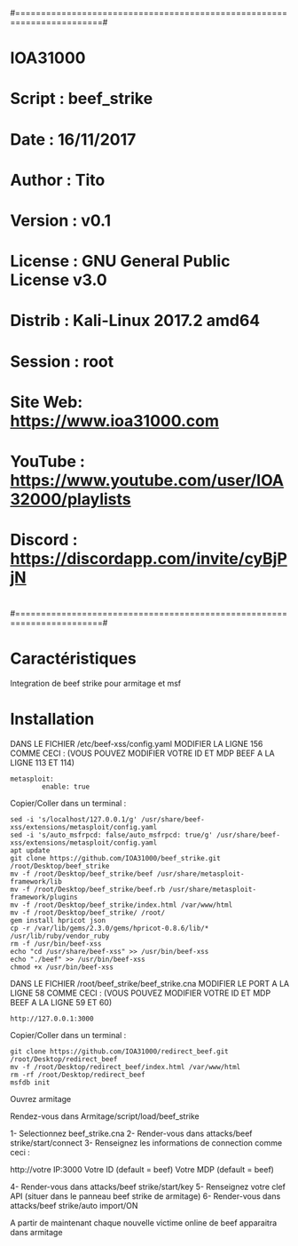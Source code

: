#=======================================================================#
#                             IOA31000                                  #
# Script  : beef_strike                             		        #
# Date    : 16/11/2017                                                  #
# Author  : Tito                                                        #
# Version : v0.1                                                        #
# License : GNU General Public License v3.0                             #
# Distrib : Kali-Linux 2017.2 amd64                                     #
# Session : root  			      	               		#
# Site Web: https://www.ioa31000.com	                	        #
# YouTube : https://www.youtube.com/user/IOA32000/playlists             #
# Discord : https://discordapp.com/invite/cyBjPjN                       #
#                                                                       #
#=======================================================================#


# Caractéristiques

Integration de beef strike pour armitage et msf 

# Installation

DANS LE FICHIER /etc/beef-xss/config.yaml MODIFIER LA LIGNE 156 COMME CECI :
(VOUS POUVEZ MODIFIER VOTRE ID ET MDP BEEF A LA LIGNE 113 ET 114)

	metasploit:
	        enable: true
		        
Copier/Coller dans un terminal :
		
	sed -i 's/localhost/127.0.0.1/g' /usr/share/beef-xss/extensions/metasploit/config.yaml
	sed -i 's/auto_msfrpcd: false/auto_msfrpcd: true/g' /usr/share/beef-xss/extensions/metasploit/config.yaml
	apt update
	git clone https://github.com/IOA31000/beef_strike.git /root/Desktop/beef_strike
	mv -f /root/Desktop/beef_strike/beef /usr/share/metasploit-framework/lib
	mv -f /root/Desktop/beef_strike/beef.rb /usr/share/metasploit-framework/plugins
	mv -f /root/Desktop/beef_strike/index.html /var/www/html
	mv -f /root/Desktop/beef_strike/ /root/
	gem install hpricot json
	cp -r /var/lib/gems/2.3.0/gems/hpricot-0.8.6/lib/* /usr/lib/ruby/vendor_ruby
	rm -f /usr/bin/beef-xss
	echo "cd /usr/share/beef-xss" >> /usr/bin/beef-xss
	echo "./beef" >> /usr/bin/beef-xss
	chmod +x /usr/bin/beef-xss
			
DANS LE FICHIER /root/beef_strike/beef_strike.cna MODIFIER LE PORT A LA LIGNE 58 COMME CECI :
(VOUS POUVEZ MODIFIER VOTRE ID ET MDP BEEF A LA LIGNE 59 ET 60)

	http://127.0.0.1:3000

Copier/Coller dans un terminal :

	git clone https://github.com/IOA31000/redirect_beef.git /root/Desktop/redirect_beef
	mv -f /root/Desktop/redirect_beef/index.html /var/www/html
	rm -rf /root/Desktop/redirect_beef
	msfdb init
			
Ouvrez armitage

Rendez-vous dans Armitage/script/load/beef_strike

1- Selectionnez beef_strike.cna
2- Render-vous dans attacks/beef strike/start/connect
3- Renseignez les informations de connection comme ceci :

http://votre IP:3000
Votre ID (default = beef)
Votre MDP (default = beef)

4- Render-vous dans attacks/beef strike/start/key
5- Renseignez votre clef API (situer dans le panneau beef strike de armitage)
6- Render-vous dans attacks/beef strike/auto import/ON

A partir de maintenant chaque nouvelle victime online de beef apparaitra dans armitage
